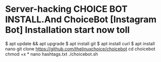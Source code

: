 # Server-hacking CHOICE BOT INSTALL.And ChoiceBot [Instagram Bot] Installation start now toll 
$  apt update && apt upgrade
$ apt install git
$ apt install curl
$ apt install nano
git clone https://github.com/thelinuxchoice/choicebot
cd choicebot
chmod +x *
nano hashtags.txt \./choicebot.sh
